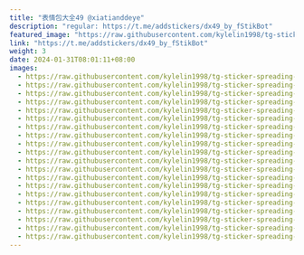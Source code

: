 ```yaml
---
title: "表情包大全49 @xiatianddeye"
description: "regular: https://t.me/addstickers/dx49_by_fStikBot"
featured_image: "https://raw.githubusercontent.com/kylelin1998/tg-sticker-spreading-worldwide-images/main/img/b5ec3fbd-3b35-4029-93ba-6a4846d165fb.jpg"
link: "https://t.me/addstickers/dx49_by_fStikBot"
weight: 3
date: 2024-01-31T08:01:11+08:00
images:
  - https://raw.githubusercontent.com/kylelin1998/tg-sticker-spreading-worldwide-images/main/img/b5ec3fbd-3b35-4029-93ba-6a4846d165fb.jpg
  - https://raw.githubusercontent.com/kylelin1998/tg-sticker-spreading-worldwide-images/main/img/734b3e48-29d2-471b-b4d5-67f543784d25.jpg
  - https://raw.githubusercontent.com/kylelin1998/tg-sticker-spreading-worldwide-images/main/img/05c70ec1-3a33-4607-8eae-a65b05f8180e.jpg
  - https://raw.githubusercontent.com/kylelin1998/tg-sticker-spreading-worldwide-images/main/img/decfaf9e-443b-4d35-b0d1-200faa9fa0c5.jpg
  - https://raw.githubusercontent.com/kylelin1998/tg-sticker-spreading-worldwide-images/main/img/4bee39a8-1ee0-40bc-bf4d-7bd5ba0fe0e7.jpg
  - https://raw.githubusercontent.com/kylelin1998/tg-sticker-spreading-worldwide-images/main/img/69b3ac88-7378-4c0f-9ce9-a8ccae9b0f67.jpg
  - https://raw.githubusercontent.com/kylelin1998/tg-sticker-spreading-worldwide-images/main/img/423a7653-7186-4bd1-aee3-1229ac137e64.jpg
  - https://raw.githubusercontent.com/kylelin1998/tg-sticker-spreading-worldwide-images/main/img/56ca98c1-5f62-4325-82c3-7687c62dcaa8.jpg
  - https://raw.githubusercontent.com/kylelin1998/tg-sticker-spreading-worldwide-images/main/img/5652ad0c-8d85-4b27-88a0-3e5863c76f73.jpg
  - https://raw.githubusercontent.com/kylelin1998/tg-sticker-spreading-worldwide-images/main/img/4b026e94-e539-49aa-a514-d7230ad265a3.jpg
  - https://raw.githubusercontent.com/kylelin1998/tg-sticker-spreading-worldwide-images/main/img/c40f0849-28f2-4c71-818d-d50a21d6ff65.jpg
  - https://raw.githubusercontent.com/kylelin1998/tg-sticker-spreading-worldwide-images/main/img/843b2743-6dd0-4b0d-b702-93e55e38255b.jpg
  - https://raw.githubusercontent.com/kylelin1998/tg-sticker-spreading-worldwide-images/main/img/1be03d02-d3a1-4e62-9af4-0a70ecb2810a.jpg
  - https://raw.githubusercontent.com/kylelin1998/tg-sticker-spreading-worldwide-images/main/img/5b3af1bc-bd42-442d-9154-7fa345e7170a.jpg
  - https://raw.githubusercontent.com/kylelin1998/tg-sticker-spreading-worldwide-images/main/img/d9b90291-1ab8-4eba-b004-9c843f864ab9.jpg
  - https://raw.githubusercontent.com/kylelin1998/tg-sticker-spreading-worldwide-images/main/img/01a72b16-794a-493a-92ab-f252a11ee1db.jpg
  - https://raw.githubusercontent.com/kylelin1998/tg-sticker-spreading-worldwide-images/main/img/e68f3b30-f204-44ea-a103-9e8188b8b964.jpg
  - https://raw.githubusercontent.com/kylelin1998/tg-sticker-spreading-worldwide-images/main/img/dd7884b1-2752-495d-990c-56c32fed783a.jpg
  - https://raw.githubusercontent.com/kylelin1998/tg-sticker-spreading-worldwide-images/main/img/d4ff1d2f-7f62-4993-8d7e-3d980571890b.jpg
  - https://raw.githubusercontent.com/kylelin1998/tg-sticker-spreading-worldwide-images/main/img/fb7be364-f478-4cba-9dc7-75697be381dd.jpg
---
```

